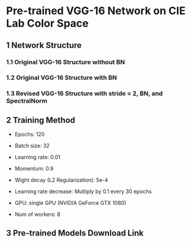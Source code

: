 # Pre-trained VGG-16 Network on CIE Lab Color Space

## 1 Network Structure

### 1.1 Original VGG-16 Structure without BN

### 1.2 Original VGG-16 Structure with BN

### 1.3 Revised VGG-16 Structure with stride = 2, BN, and SpectralNorm

## 2 Training Method

- Epochs: 120

- Batch size: 32

- Learning rate: 0.01

- Momentum: 0.9

- Wight decay (L2 Regularization): 5e-4

- Learning rate decrease: Multiply by 0.1 every 30 epochs

- GPU: single GPU (NVIDIA GeForce GTX 1080)

- Num of workers: 8

## 3 Pre-trained Models Download Link
